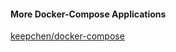 #### More Docker-Compose Applications  
[keepchen/docker-compose](https://github.com/keepchen/docker-compose)